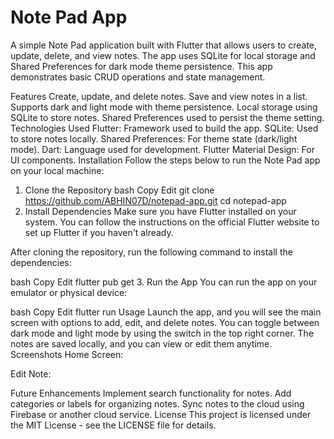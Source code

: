 # Note Pad App
A simple Note Pad application built with Flutter that allows users to create, update, delete, and view notes.
The app uses SQLite for local storage and Shared Preferences for dark mode theme persistence. 
This app demonstrates basic CRUD operations and state management.

Features
Create, update, and delete notes.
Save and view notes in a list.
Supports dark and light mode with theme persistence.
Local storage using SQLite to store notes.
Shared Preferences used to persist the theme setting.
Technologies Used
Flutter: Framework used to build the app.
SQLite: Used to store notes locally.
Shared Preferences: For theme state (dark/light mode).
Dart: Language used for development.
Flutter Material Design: For UI components.
Installation
Follow the steps below to run the Note Pad app on your local machine:

1. Clone the Repository
bash
Copy
Edit
git clone https://github.com/ABHIN07D/notepad-app.git
cd notepad-app
2. Install Dependencies
Make sure you have Flutter installed on your system. You can follow the instructions on the official Flutter website to set up Flutter if you haven't already.

After cloning the repository, run the following command to install the dependencies:

bash
Copy
Edit
flutter pub get
3. Run the App
You can run the app on your emulator or physical device:

bash
Copy
Edit
flutter run
Usage
Launch the app, and you will see the main screen with options to add, edit, and delete notes.
You can toggle between dark mode and light mode by using the switch in the top right corner.
The notes are saved locally, and you can view or edit them anytime.
Screenshots
Home Screen:

Edit Note:

Future Enhancements
Implement search functionality for notes.
Add categories or labels for organizing notes.
Sync notes to the cloud using Firebase or another cloud service.
License
This project is licensed under the MIT License - see the LICENSE file for details.
